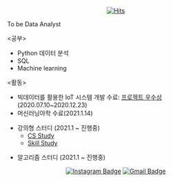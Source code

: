 <div align=center>

[![Hits](https://hits.seeyoufarm.com/api/count/incr/badge.svg?url=https://github.com/oshsage)](https://hits.seeyoufarm.com) 


</div>
To be Data Analyst

<공부>  
- Python 데이터 분석
- SQL
- Machine learning

<활동>
- 빅데이터를 활용한 IoT 시스템 개발 수료: [프로젝트 우수상](https://github.com/multicampus4/iot-smart-building)(2020.07.10~2020.12.23)
- 머신러닝야학 수료(2021.1.14)
* 강의형 스터디 (2021.1 ~ 진행중)
  * [CS Study](https://github.com/jisicTank/CS)
  * [Skill Study](https://github.com/jisicTank/Skill)
- 알고리즘 스터디 (2021.1 ~ 진행중)


<div align=center>

 
 
 [![Instagram Badge](https://img.shields.io/badge/-Instagram-dd2a7b?style=flat-square&logo=instagram&logoColor=white&link=https://www.instagram.com/data.scientist/)](https://www.instagram.com/oh12sung/) 
 [![Gmail Badge](https://img.shields.io/badge/-Gmail-d14836?style=flat-square&logo=Gmail&logoColor=white&link=mailto:snugyun01@gmail.com)](mailto:oh12sung@gmail.com)
 

</div>

